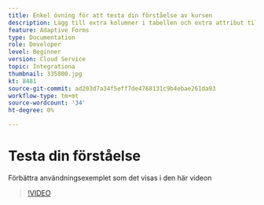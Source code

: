 ```yaml
---
title: Enkel övning för att testa din förståelse av kursen
description: Lägg till extra kolumner i tabellen och extra attribut till sökvillkoren
feature: Adaptive Forms
type: Documentation
role: Developer
level: Beginner
version: Cloud Service
topic: Integrationa
thumbnail: 335800.jpg
kt: 8481
source-git-commit: ad203d7a34f5eff7de4768131c9b4ebae261da93
workflow-type: tm+mt
source-wordcount: '34'
ht-degree: 0%

---
```


# Testa din förståelse

Förbättra användningsexemplet som det visas i den här videon

>[!VIDEO](https://video.tv.adobe.com/v/335800/?quality=12&learn=on)

